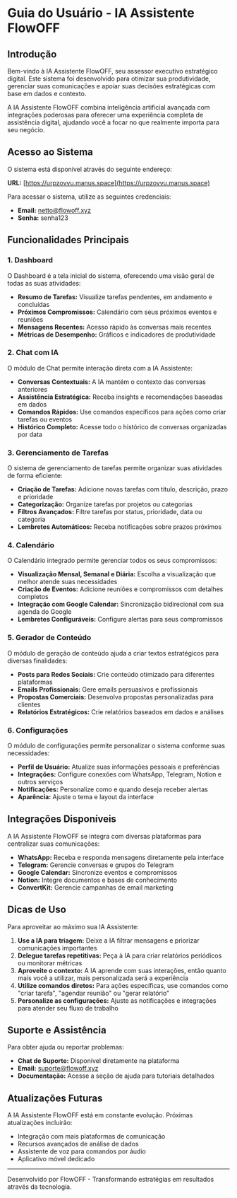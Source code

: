 # Guia do Usuário - IA Assistente FlowOFF

## Introdução

Bem-vindo à IA Assistente FlowOFF, seu assessor executivo estratégico digital. Este sistema foi desenvolvido para otimizar sua produtividade, gerenciar suas comunicações e apoiar suas decisões estratégicas com base em dados e contexto.

A IA Assistente FlowOFF combina inteligência artificial avançada com integrações poderosas para oferecer uma experiência completa de assistência digital, ajudando você a focar no que realmente importa para seu negócio.

## Acesso ao Sistema

O sistema está disponível através do seguinte endereço:

**URL:** [https://urpzovvu.manus.space](https://urpzovvu.manus.space)

Para acessar o sistema, utilize as seguintes credenciais:
- **Email:** netto@flowoff.xyz
- **Senha:** senha123

## Funcionalidades Principais

### 1. Dashboard

O Dashboard é a tela inicial do sistema, oferecendo uma visão geral de todas as suas atividades:

- **Resumo de Tarefas:** Visualize tarefas pendentes, em andamento e concluídas
- **Próximos Compromissos:** Calendário com seus próximos eventos e reuniões
- **Mensagens Recentes:** Acesso rápido às conversas mais recentes
- **Métricas de Desempenho:** Gráficos e indicadores de produtividade

### 2. Chat com IA

O módulo de Chat permite interação direta com a IA Assistente:

- **Conversas Contextuais:** A IA mantém o contexto das conversas anteriores
- **Assistência Estratégica:** Receba insights e recomendações baseadas em dados
- **Comandos Rápidos:** Use comandos específicos para ações como criar tarefas ou eventos
- **Histórico Completo:** Acesse todo o histórico de conversas organizadas por data

### 3. Gerenciamento de Tarefas

O sistema de gerenciamento de tarefas permite organizar suas atividades de forma eficiente:

- **Criação de Tarefas:** Adicione novas tarefas com título, descrição, prazo e prioridade
- **Categorização:** Organize tarefas por projetos ou categorias
- **Filtros Avançados:** Filtre tarefas por status, prioridade, data ou categoria
- **Lembretes Automáticos:** Receba notificações sobre prazos próximos

### 4. Calendário

O Calendário integrado permite gerenciar todos os seus compromissos:

- **Visualização Mensal, Semanal e Diária:** Escolha a visualização que melhor atende suas necessidades
- **Criação de Eventos:** Adicione reuniões e compromissos com detalhes completos
- **Integração com Google Calendar:** Sincronização bidirecional com sua agenda do Google
- **Lembretes Configuráveis:** Configure alertas para seus compromissos

### 5. Gerador de Conteúdo

O módulo de geração de conteúdo ajuda a criar textos estratégicos para diversas finalidades:

- **Posts para Redes Sociais:** Crie conteúdo otimizado para diferentes plataformas
- **Emails Profissionais:** Gere emails persuasivos e profissionais
- **Propostas Comerciais:** Desenvolva propostas personalizadas para clientes
- **Relatórios Estratégicos:** Crie relatórios baseados em dados e análises

### 6. Configurações

O módulo de configurações permite personalizar o sistema conforme suas necessidades:

- **Perfil de Usuário:** Atualize suas informações pessoais e preferências
- **Integrações:** Configure conexões com WhatsApp, Telegram, Notion e outros serviços
- **Notificações:** Personalize como e quando deseja receber alertas
- **Aparência:** Ajuste o tema e layout da interface

## Integrações Disponíveis

A IA Assistente FlowOFF se integra com diversas plataformas para centralizar suas comunicações:

- **WhatsApp:** Receba e responda mensagens diretamente pela interface
- **Telegram:** Gerencie conversas e grupos do Telegram
- **Google Calendar:** Sincronize eventos e compromissos
- **Notion:** Integre documentos e bases de conhecimento
- **ConvertKit:** Gerencie campanhas de email marketing

## Dicas de Uso

Para aproveitar ao máximo sua IA Assistente:

1. **Use a IA para triagem:** Deixe a IA filtrar mensagens e priorizar comunicações importantes
2. **Delegue tarefas repetitivas:** Peça à IA para criar relatórios periódicos ou monitorar métricas
3. **Aproveite o contexto:** A IA aprende com suas interações, então quanto mais você a utilizar, mais personalizada será a experiência
4. **Utilize comandos diretos:** Para ações específicas, use comandos como "criar tarefa", "agendar reunião" ou "gerar relatório"
5. **Personalize as configurações:** Ajuste as notificações e integrações para atender seu fluxo de trabalho

## Suporte e Assistência

Para obter ajuda ou reportar problemas:

- **Chat de Suporte:** Disponível diretamente na plataforma
- **Email:** suporte@flowoff.xyz
- **Documentação:** Acesse a seção de ajuda para tutoriais detalhados

## Atualizações Futuras

A IA Assistente FlowOFF está em constante evolução. Próximas atualizações incluirão:

- Integração com mais plataformas de comunicação
- Recursos avançados de análise de dados
- Assistente de voz para comandos por áudio
- Aplicativo móvel dedicado

---

Desenvolvido por FlowOFF - Transformando estratégias em resultados através da tecnologia.
